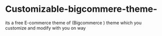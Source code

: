 # Customizable-bigcommere-theme-
its a free E-commerce theme of (Bigcommerce ) theme which you customize and modify with you on way
